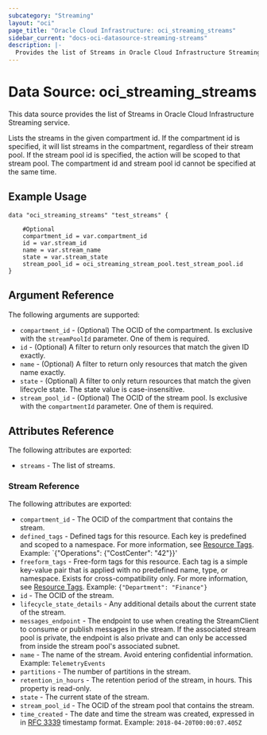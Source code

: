 ```yaml
---
subcategory: "Streaming"
layout: "oci"
page_title: "Oracle Cloud Infrastructure: oci_streaming_streams"
sidebar_current: "docs-oci-datasource-streaming-streams"
description: |-
  Provides the list of Streams in Oracle Cloud Infrastructure Streaming service
---
```


# Data Source: oci_streaming_streams
This data source provides the list of Streams in Oracle Cloud Infrastructure Streaming service.

Lists the streams in the given compartment id.
If the compartment id is specified, it will list streams in the compartment, regardless of their stream pool.
If the stream pool id is specified, the action will be scoped to that stream pool.
The compartment id and stream pool id cannot be specified at the same time.


## Example Usage

```hcl
data "oci_streaming_streams" "test_streams" {

	#Optional
	compartment_id = var.compartment_id
	id = var.stream_id
	name = var.stream_name
	state = var.stream_state
	stream_pool_id = oci_streaming_stream_pool.test_stream_pool.id
}
```

## Argument Reference

The following arguments are supported:

* `compartment_id` - (Optional) The OCID of the compartment. Is exclusive with the `streamPoolId` parameter. One of them is required.
* `id` - (Optional) A filter to return only resources that match the given ID exactly. 
* `name` - (Optional) A filter to return only resources that match the given name exactly. 
* `state` - (Optional) A filter to only return resources that match the given lifecycle state. The state value is case-insensitive. 
* `stream_pool_id` - (Optional) The OCID of the stream pool. Is exclusive with the `compartmentId` parameter. One of them is required.


## Attributes Reference

The following attributes are exported:

* `streams` - The list of streams.

### Stream Reference

The following attributes are exported:

* `compartment_id` - The OCID of the compartment that contains the stream.
* `defined_tags` - Defined tags for this resource. Each key is predefined and scoped to a namespace. For more information, see [Resource Tags](https://docs.cloud.oracle.com/iaas/Content/General/Concepts/resourcetags.htm).  Example: `{"Operations": {"CostCenter": "42"}}' 
* `freeform_tags` - Free-form tags for this resource. Each tag is a simple key-value pair that is applied with no predefined name, type, or namespace. Exists for cross-compatibility only. For more information, see [Resource Tags](https://docs.cloud.oracle.com/iaas/Content/General/Concepts/resourcetags.htm).  Example: `{"Department": "Finance"}` 
* `id` - The OCID of the stream.
* `lifecycle_state_details` - Any additional details about the current state of the stream.
* `messages_endpoint` - The endpoint to use when creating the StreamClient to consume or publish messages in the stream. If the associated stream pool is private, the endpoint is also private and can only be accessed from inside the stream pool's associated subnet. 
* `name` - The name of the stream. Avoid entering confidential information.  Example: `TelemetryEvents` 
* `partitions` - The number of partitions in the stream.
* `retention_in_hours` - The retention period of the stream, in hours. This property is read-only.
* `state` - The current state of the stream.
* `stream_pool_id` - The OCID of the stream pool that contains the stream.
* `time_created` - The date and time the stream was created, expressed in in [RFC 3339](https://tools.ietf.org/rfc/rfc3339) timestamp format.  Example: `2018-04-20T00:00:07.405Z` 

